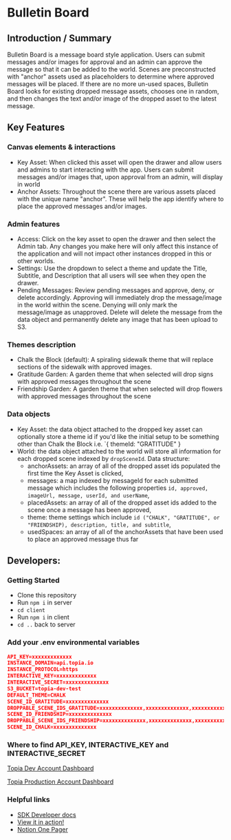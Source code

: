 # Bulletin Board

## Introduction / Summary

Bulletin Board is a message board style application. Users can submit messages and/or images for approval and an admin can approve the message so that it can be added to the world. Scenes are preconstructed with "anchor" assets used as placeholders to determine where approved messages will be placed. If there are no more un-used spaces, Bulletin Board looks for existing dropped message assets, chooses one in random, and then changes the text and/or image of the dropped asset to the latest message.

## Key Features

### Canvas elements & interactions

- Key Asset: When clicked this asset will open the drawer and allow users and admins to start interacting with the app. Users can submit messages and/or images that, upon approval from an admin, will display in world
- Anchor Assets: Throughout the scene there are various assets placed with the unique name "anchor". These will help the app identify where to place the approved messages and/or images.

### Admin features

- Access: Click on the key asset to open the drawer and then select the Admin tab. Any changes you make here will only affect this instance of the application and will not impact other instances dropped in this or other worlds.
- Settings: Use the dropdown to select a theme and update the Title, Subtitle, and Description that all users will see when they open the drawer.
- Pending Messages: Review pending messages and approve, deny, or delete accordingly. Approving will immediately drop the message/image in the world within the scene. Denying will only mark the message/image as unapproved. Delete will delete the message from the data object and permanently delete any image that has been upload to S3.

### Themes description

- Chalk the Block (default): A spiraling sidewalk theme that will replace sections of the sidewalk with approved images.
- Gratitude Garden: A garden theme that when selected will drop signs with approved messages throughout the scene
- Friendship Garden: A garden theme that when selected will drop flowers with approved messages throughout the scene

### Data objects

- Key Asset: the data object attached to the dropped key asset can optionally store a theme id if you'd like the initial setup to be something other than Chalk the Block i.e. `{ themeId: "GRATITUDE" }
- World: the data object attached to the world will store all information for each dropped scene indexed by `dropSceneId`. Data structure:
  - anchorAssets: an array of all of the dropped asset ids populated the first time the Key Asset is clicked,
  - messages: a map indexed by messageId for each submitted message which includes the following properties `id, approved, imageUrl, message, userId, and userName`,
  - placedAssets: an array of all of the dropped asset ids added to the scene once a message has been approved,
  - theme: theme settings which include `id ("CHALK", "GRATITUDE", or "FRIENDSHIP), description, title, and subtitle`,
  - usedSpaces: an array of all of the anchorAssets that have been used to place an approved message thus far

## Developers:

### Getting Started

- Clone this repository
- Run `npm i` in server
- `cd client`
- Run `npm i` in client
- `cd ..` back to server

### Add your .env environmental variables

```json
API_KEY=xxxxxxxxxxxxx
INSTANCE_DOMAIN=api.topia.io
INSTANCE_PROTOCOL=https
INTERACTIVE_KEY=xxxxxxxxxxxxx
INTERACTIVE_SECRET=xxxxxxxxxxxxxx
S3_BUCKET=topia-dev-test
DEFAULT_THEME=CHALK
SCENE_ID_GRATITUDE=xxxxxxxxxxxxxx
DROPPABLE_SCENE_IDS_GRATITUDE=xxxxxxxxxxxxxx,xxxxxxxxxxxxxx,xxxxxxxxxxxxxx
SCENE_ID_FRIENDSHIP=xxxxxxxxxxxxxx
DROPPABLE_SCENE_IDS_FRIENDSHIP=xxxxxxxxxxxxxx,xxxxxxxxxxxxxx,xxxxxxxxxxxxxx
SCENE_ID_CHALK=xxxxxxxxxxxxxx
```

### Where to find API_KEY, INTERACTIVE_KEY and INTERACTIVE_SECRET

[Topia Dev Account Dashboard](https://dev.topia.io/t/dashboard/integrations)

[Topia Production Account Dashboard](https://topia.io/t/dashboard/integrations)

### Helpful links

- [SDK Developer docs](https://metaversecloud-com.github.io/mc-sdk-js/index.html)
- [View it in action!](topia.io/bulletin-board-prod)
- [Notion One Pager](https://www.notion.so/topiaio/Bulletin-Board-18171cde990b447693aee8b26b03f872?pvs=4)
